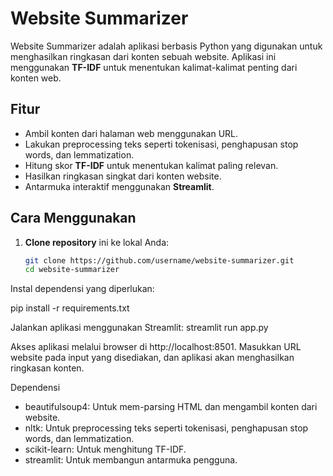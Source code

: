 # Website Summarizer

Website Summarizer adalah aplikasi berbasis Python yang digunakan untuk menghasilkan ringkasan dari konten sebuah website. Aplikasi ini menggunakan **TF-IDF** untuk menentukan kalimat-kalimat penting dari konten web.

## Fitur
- Ambil konten dari halaman web menggunakan URL.
- Lakukan preprocessing teks seperti tokenisasi, penghapusan stop words, dan lemmatization.
- Hitung skor **TF-IDF** untuk menentukan kalimat paling relevan.
- Hasilkan ringkasan singkat dari konten website.
- Antarmuka interaktif menggunakan **Streamlit**.

## Cara Menggunakan
1. **Clone repository** ini ke lokal Anda:
   ```bash
   git clone https://github.com/username/website-summarizer.git
   cd website-summarizer

Instal dependensi yang diperlukan:

pip install -r requirements.txt

Jalankan aplikasi menggunakan Streamlit:
streamlit run app.py

Akses aplikasi melalui browser di http://localhost:8501. Masukkan URL website pada input yang disediakan, dan aplikasi akan menghasilkan ringkasan konten.

Dependensi
* beautifulsoup4: Untuk mem-parsing HTML dan mengambil konten dari website.
* nltk: Untuk preprocessing teks seperti tokenisasi, penghapusan stop words, dan lemmatization.
* scikit-learn: Untuk menghitung TF-IDF.
* streamlit: Untuk membangun antarmuka pengguna.
